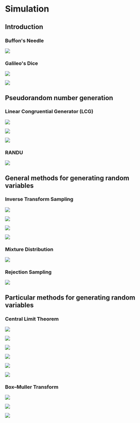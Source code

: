 # Simulation

## Introduction

### Buffon's Needle

![](exercises/00-Buffon's-needle-1.png)

### Galileo's Dice

![](exercises/01-Galileo's-dice-1.png)

![](exercises/01-Galileo's-dice-2.png)

## Pseudorandom number generation

### Linear Congruential Generator (LCG)

![](exercises/02-lgc-1.png)

![](exercises/02-lgc-2.png)

![](exercises/02-lgc-3.png)

### RANDU

![](exercises/03-RANDU-1.png)

## General methods for generating random variables

### Inverse Transform Sampling

![](exercises/04-inverse-transform-sampling-1.png)

![](exercises/04-inverse-transform-sampling-2.png)

![](exercises/04-inverse-transform-sampling-3.png)

![](exercises/04-inverse-transform-sampling-4.png)

### Mixture Distribution

![](exercises/04-inverse-transform-sampling-5.png)

### Rejection Sampling

![](exercises/05-acceptance-rejection-sampling-1.png)



## Particular methods for generating random variables

### Central Limit Theorem

![](exercises/06-CLT-1.png)

![](exercises/06-CLT-2.png)

![](exercises/06-CLT-3.png)

![](exercises/06-CLT-4.png)

![](exercises/06-CLT-5.png)

![](exercises/06-CLT-6.png)

### Box–Muller Transform

![](exercises/07-Box-Muller-method-1.png)

![](exercises/07-Box-Muller-method-2.png)

![](exercises/07-Box-Muller-method-3.png)

